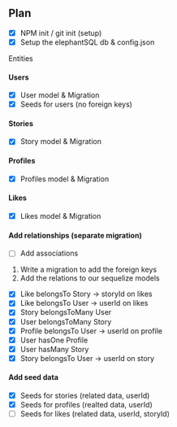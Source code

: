 ## Plan

- [x] NPM init / git init (setup)
- [x] Setup the elephantSQL db & config.json

Entities

#### Users

- [x] User model & Migration
- [x] Seeds for users (no foreign keys)

#### Stories

- [x] Story model & Migration

#### Profiles

- [x] Profiles model & Migration

#### Likes

- [x] Likes model & Migration

#### Add relationships (separate migration)

- [ ] Add associations

1. Write a migration to add the foreign keys
2. Add the relations to our sequelize models

- [x] Like belongsTo Story -> storyId on likes
- [x] Like belongsTo User -> userId on likes
- [x] Story belongsToMany User
- [x] User belongsToMany Story
- [x] Profile belongsTo User -> userId on profile
- [x] User hasOne Profile
- [x] User hasMany Story
- [x] Story belongsTo User -> userId on story

#### Add seed data

- [x] Seeds for stories (related data, userId)
- [x] Seeds for profiles (realted data, userId)
- [ ] Seeds for likes (related data, userId, storyId)
